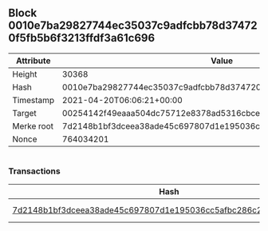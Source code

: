## Block 0010e7ba29827744ec35037c9adfcbb78d374720f5fb5b6f3213ffdf3a61c696

Attribute | Value
--- | ---
Height | 30368
Hash | 0010e7ba29827744ec35037c9adfcbb78d374720f5fb5b6f3213ffdf3a61c696
Timestamp | 2021-04-20T06:06:21+00:00
Target | 00254142f49eaaa504dc75712e8378ad5316cbcead634704b3734b6271167cc4
Merke root | 7d2148b1bf3dceea38ade45c697807d1e195036cc5afbc286c2a0fd383041885
Nonce | 764034201

```

```

### Transactions

Hash | Amount
--- | ---
[7d2148b1bf3dceea38ade45c697807d1e195036cc5afbc286c2a0fd383041885](7d2148b1bf3dceea38ade45c697807d1e195036cc5afbc286c2a0fd383041885.md) | 10.00000000 SKEPTI 

